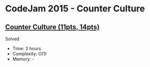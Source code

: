 # CodeJam 2015 - Counter Culture

## [Counter Culture (11pts, 14pts)](https://codingcompetitions.withgoogle.com/codejam/round/0000000000433551/0000000000433a0f)

Solved

* Time: 3 hours
* Complexity: O(1)
* Memory: -
